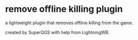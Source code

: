 # remove offline killing plugin
a lightweight plugin that removes offline killing from the game.

created by SuperQGS with help from LightningWB.